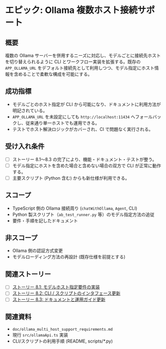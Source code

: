 # エピック: Ollama 複数ホスト接続サポート

## 概要
複数の Ollama サーバーを併用するニーズに対応し、モデルごとに接続先ホストを切り替えられるように CLI とワークフロー実装を拡張する。既存の `APP_OLLAMA_URL` をデフォルト接続先として利用しつつ、モデル指定にホスト情報を含めることで柔軟な構成を可能にする。

## 成功指標
- モデルごとのホスト指定が CLI から可能になり、ドキュメントに利用方法が明記されている。
- `APP_OLLAMA_URL` を未設定にしても `http://localhost:11434` へフォールバックし、従来通り単一ホストでも運用できる。
- テストでホスト解決ロジックがカバーされ、CI で問題なく実行される。

## 受け入れ条件
- [ ] ストーリー 8.1〜8.3 の完了により、機能・ドキュメント・テストが整う。
- [ ] モデル指定にホストを含めた場合と含めない場合の双方で CLI が正常に動作する。
- [ ] 主要スクリプト (Python 含む) からも新仕様が利用できる。

## スコープ
- TypeScript 側の Ollama 接続周り (`chatWithOllama`, `Agent`, CLI)
- Python 製スクリプト（`ab_test_runner.py` 等）のモデル指定方法の追従
- 要件・手順を記したドキュメント

## 非スコープ
- Ollama 側の認証方式変更
- モデルローディング方法の再設計 (既存仕様を前提とする)

## 関連ストーリー
* [ ] [ストーリー 8.1: モデルホスト指定要件の実装](story_8_1_model_host_selection.md)
* [ ] [ストーリー 8.2: CLI / スクリプトのインタフェース更新](story_8_2_cli_interface_updates.md)
* [ ] [ストーリー 8.3: ドキュメントと運用ガイド更新](story_8_3_documentation_and_supporting_guides.md)

## 関連資料
- `doc/ollama_multi_host_support_requirements.md`
- 現行 `src/ollamaApi.ts` 実装
- CLI/スクリプトの利用手順 (README, scripts/*.py)
